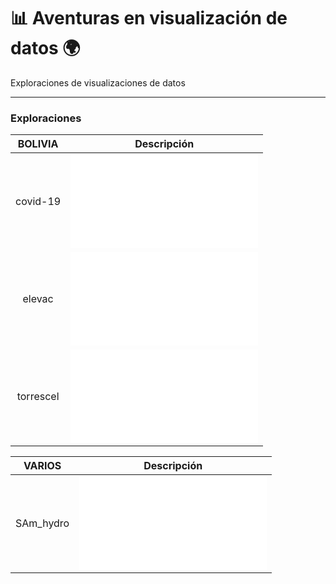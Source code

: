 # 📊 Aventuras en visualización de datos 🌍

Exploraciones de visualizaciones de datos

---

### Exploraciones

| BOLIVIA            |  Descripción |
:-------------------------:|:-------------------------:
covid-19  |  ![Nuevos casos COVID-19 en Bolivia (a enero 2022)](Bolivia/covid-19/README.md)
elevac |  ![Animación a curvas de elevación en Bolivia](Bolivia/elevac/README.md)
torrescel |  ![Distribución de torres de telefonía celular en Bolivia](Bolivia/torrescel/README.md)

| VARIOS            |  Descripción |
:-------------------------:|:-------------------------:
SAm_hydro  |  ![Mapas de ríos](varios/SAm_hydro/README.md)
